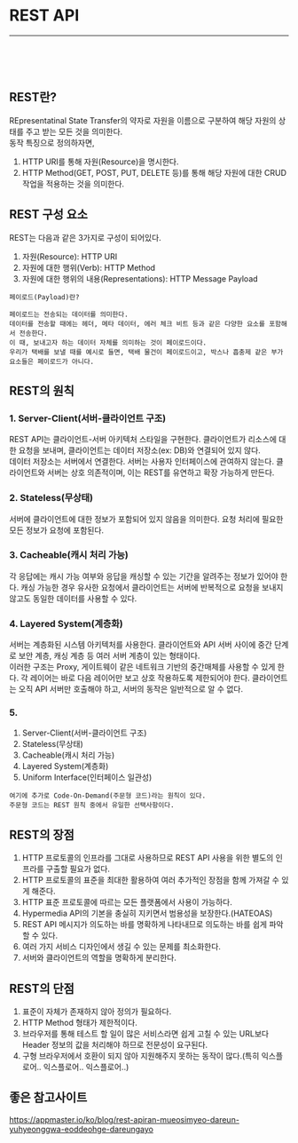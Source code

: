 # REST API
****
<br>
<br>
<br>

## REST란?
REpresentatinal State Transfer의 약자로 자원을 이름으로 구분하여 해당 자원의 상태를 주고 받는 모든 것을 의미한다.  
동작 특징으로 정의하자면,

1. HTTP URI를 통해 자원(Resource)을 명시한다.
2. HTTP Method(GET, POST, PUT, DELETE 등)를 통해 해당 자원에 대한 CRUD 작업을 적용하는 것을 의미한다.

## REST 구성 요소
REST는 다음과 같은 3가지로 구성이 되어있다.

1. 자원(Resource): HTTP URI
2. 자원에 대한 행위(Verb): HTTP Method
3. 자원에 대한 행위의 내용(Representations): HTTP Message Payload
```
페이로드(Payload)란?

페이로드는 전송되는 데이터를 의미한다.
데이터를 전송할 때에는 헤더, 메타 데이터, 에러 체크 비트 등과 같은 다양한 요소를 포함해서 전송한다.
이 때, 보내고자 하는 데이터 자체를 의미하는 것이 페이로드이다.
우리가 택배를 보낼 때를 예시로 들면, 택배 물건이 페이로드이고, 박스나 흡충제 같은 부가요소들은 페이로드가 아니다.
```

## REST의 원칙

### 1. Server-Client(서버-클라이언트 구조)
REST API는 클라이언트-서버 아키텍처 스타일을 구현한다. 클라이언트가 리소스에 대한 요청을 보내며, 클라이언트는 데이터 저장소(ex: DB)와 연결되어 있지 않다.  
데이터 저장소는 서버에서 연결한다. 서버는 사용자 인터페이스에 관여하지 않는다. 클라이언트와 서버는 상호 의존적이며, 이는 REST를 유연하고 확장 가능하게 만든다.

### 2. Stateless(무상태)
서버에 클라이언트에 대한 정보가 포함되어 있지 않음을 의미한다. 요청 처리에 필요한 모든 정보가 요청에 포함된다.

### 3. Cacheable(캐시 처리 가능)
각 응답에는 캐시 가능 여부와 응답을 캐싱할 수 있는 기간을 알려주는 정보가 있어야 한다. 캐싱 가능한 경우 유사한 요청에서 클라이언트는 서버에 반복적으로 요청을 보내지 않고도 동일한 데이터를 사용할 수 있다.  

### 4. Layered System(계층화)
서버는 계층화된 시스템 아키텍처를 사용한다. 클라이언트와 API 서버 사이에 중간 단계로 보안 계층, 캐싱 계층 등 여러 서버 계층이 있는 형태이다.  
이러한 구조는 Proxy, 게이트웨이 같은 네트워크 기반의 중간매체를 사용할 수 있게 한다.
각 레이어는 바로 다음 레이어만 보고 상호 작용하도록 제한되어야 한다.
클라이언트는 오직 API 서버만 호출해야 하고, 서버의 동작은 일반적으로 알 수 없다.

### 5. 

1. Server-Client(서버-클라이언트 구조)
2. Stateless(무상태)
3. Cacheable(캐시 처리 가능)
4. Layered System(계층화)
5. Uniform Interface(인터페이스 일관성)

```
여기에 추가로 Code-On-Demand(주문형 코드)라는 원칙이 있다.
주문형 코드는 REST 원칙 중에서 유일한 선택사항이다.
```

## REST의 장점

1. HTTP 프로토콜의 인프라를 그대로 사용하므로 REST API 사용을 위한 별도의 인프라를 구출할 필요가 없다.
2. HTTP 프로토콜의 표준을 최대한 활용하여 여러 추가적인 장점을 함께 가져갈 수 있게 해준다.
3. HTTP 표준 프로토콜에 따르는 모든 플랫폼에서 사용이 가능하다.
4. Hypermedia API의 기본을 충실히 지키면서 범용성을 보장한다.(HATEOAS)
5. REST API 메시지가 의도하는 바를 명확하게 나타내므로 의도하는 바를 쉽게 파악할 수 있다.
6. 여러 가지 서비스 디자인에서 생길 수 있는 문제를 최소화한다.
7. 서버와 클라이언트의 역할을 명확하게 분리한다.

## REST의 단점

1. 표준이 자체가 존재하지 않아 정의가 필요하다.
2. HTTP Method 형태가 제한적이다.
3. 브라우저를 통해 테스트 할 일이 많은 서비스라면 쉽게 고칠 수 있는 URL보다 Header 정보의 값을 처리해야 하므로 전문성이 요구된다.
4. 구형 브라우저에서 호환이 되지 않아 지원해주지 못하는 동작이 많다.(특히 익스플로어.. 익스플로어.. 익스플로어..)

## 좋은 참고사이트
https://appmaster.io/ko/blog/rest-apiran-mueosimyeo-dareun-yuhyeonggwa-eoddeohge-dareungayo